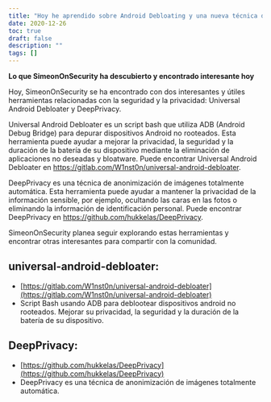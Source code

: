 ```yaml
---
title: "Hoy he aprendido sobre Android Debloating y una nueva técnica de privacidad"
date: 2020-12-26
toc: true
draft: false
description: ""
tags: []
---
```


**Lo que SimeonOnSecurity ha descubierto y encontrado interesante hoy**

Hoy, SimeonOnSecurity se ha encontrado con dos interesantes y útiles herramientas relacionadas con la seguridad y la privacidad: Universal Android Debloater y DeepPrivacy.

Universal Android Debloater es un script bash que utiliza ADB (Android Debug Bridge) para depurar dispositivos Android no rooteados. Esta herramienta puede ayudar a mejorar la privacidad, la seguridad y la duración de la batería de su dispositivo mediante la eliminación de aplicaciones no deseadas y bloatware. Puede encontrar Universal Android Debloater en https://gitlab.com/W1nst0n/universal-android-debloater.

DeepPrivacy es una técnica de anonimización de imágenes totalmente automática. Esta herramienta puede ayudar a mantener la privacidad de la información sensible, por ejemplo, ocultando las caras en las fotos o eliminando la información de identificación personal. Puede encontrar DeepPrivacy en https://github.com/hukkelas/DeepPrivacy.

SimeonOnSecurity planea seguir explorando estas herramientas y encontrar otras interesantes para compartir con la comunidad.

## universal-android-debloater:
- [https://gitlab.com/W1nst0n/universal-android-debloater](https://gitlab.com/W1nst0n/universal-android-debloater)
- Script Bash usando ADB para deblootear dispositivos android no rooteados. Mejorar su privacidad, la seguridad y la duración de la batería de su dispositivo.

## DeepPrivacy:
- [https://github.com/hukkelas/DeepPrivacy](https://github.com/hukkelas/DeepPrivacy)
- DeepPrivacy es una técnica de anonimización de imágenes totalmente automática.
